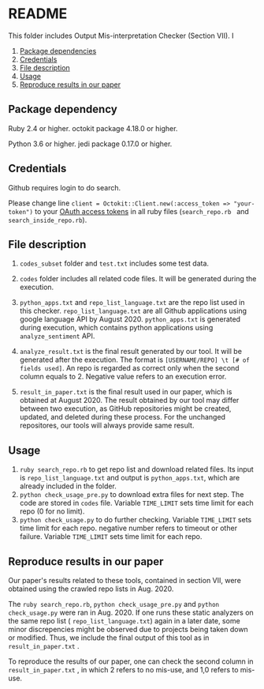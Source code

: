 # README

This folder includes Output Mis-interpretation Checker (Section VII). I

1. [Package dependencies](#depend)
2. [Credentials](#credentials)
3. [File description](＃file)
4. [Usage](＃usage)
5. [Reproduce results in our paper](＃reproduce)



## Package dependency <a name="depend"></a>

Ruby 2.4 or higher. octokit package 4.18.0 or higher.

Python 3.6 or higher. jedi package 0.17.0 or higher.



## Credentials <a name="credentials"></a>

Github requires login to do search.

Please change line `client = Octokit::Client.new(:access_token => "your-token")` to your [OAuth access tokens](http://developer.github.com/v3/oauth/) in all ruby files (`search_repo.rb ` and `search_inside_repo.rb`). 



## File description <a name="file"></a>

1. `codes_subset` folder and `test.txt` includes some test data.

2. `codes` folder includes all related code files. It will be generated during the execution.
3. `python_apps.txt` and `repo_list_language.txt` are the repo list used in this checker. `repo_list_language.txt` are all Github applications using google language API by August 2020. `python_apps.txt` is generated during execution, which contains python applications using `analyze_sentiment` API.
4. `analyze_result.txt` is the final result generated by our tool. It will be generated after the execution. The format is `[USERNAME/REPO] \t [# of fields used]`. An repo is regarded as correct only when the second column equals to 2. Negative value refers to an execution error.

5. `result_in_paper.txt` is the final result used in our paper, which is obtained at August 2020. The result obtained by our tool may differ between two execution, as GitHub repositories might be created, updated, and deleted during these process. For the unchanged repositores, our tools will always provide same result.





## Usage <a name="usage"></a>

1. `ruby search_repo.rb` to get repo list and download related files. Its input is `repo_list_language.txt` and output is `python_apps.txt`, which are already included in the folder.
2. `python check_usage_pre.py` to download extra files for next step. The code are stored in `codes` file. Variable `TIME_LIMIT` sets time limit for each repo (0 for no limit).
3. `python check_usage.py` to do further checking. Variable `TIME_LIMIT` sets time limit for each repo. negative number refers to timeout or other failure. Variable `TIME_LIMIT` sets time limit for each repo.



## Reproduce results in our paper <a name="reproduce"></a>

Our paper's results related to these tools, contained in section VII, were obtained using the crawled repo lists in Aug. 2020. 

The `ruby search_repo.rb`, `python check_usage_pre.py` and `python check_usage.py` were ran in Aug. 2020. If one runs these static analyzers on the same repo list ( `repo_list_language.txt`) again in a later date, some minor discrepencies might be observed due to projects being taken down or modified. Thus, we include the final output of this tool as in `result_in_paper.txt` . 

To reproduce the results of our paper, one can check the second column in  `result_in_paper.txt` , in which 2 refers to no mis-use, and 1,0 refers to mis-use.
